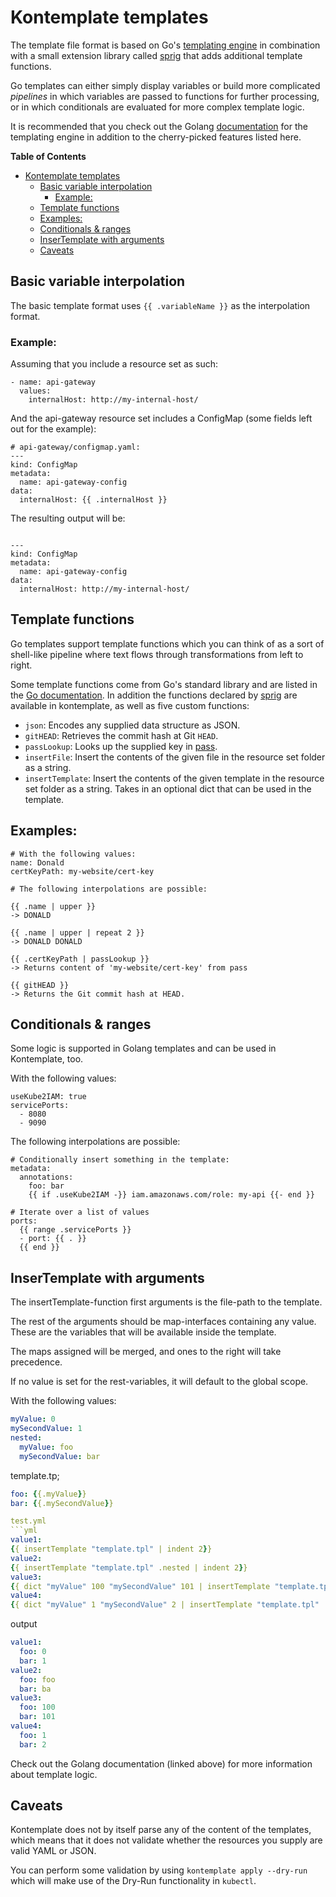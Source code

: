 Kontemplate templates
=====================

The template file format is based on Go's [templating engine][] in combination
with a small extension library called [sprig][] that adds additional template
functions.

Go templates can either simply display variables or build more complicated
*pipelines* in which variables are passed to functions for further processing,
or in which conditionals are evaluated for more complex template logic.

It is recommended that you check out the Golang [documentation][] for the templating
engine in addition to the cherry-picked features listed here.

<!-- markdown-toc start - Don't edit this section. Run M-x markdown-toc-refresh-toc -->
**Table of Contents**

- [Kontemplate templates](#kontemplate-templates)
  - [Basic variable interpolation](#basic-variable-interpolation)
    - [Example:](#example)
  - [Template functions](#template-functions)
  - [Examples:](#examples)
  - [Conditionals & ranges](#conditionals--ranges)
  - [InserTemplate with arguments](#insertemplate-with-arguments)
  - [Caveats](#caveats)

<!-- markdown-toc end -->

## Basic variable interpolation

The basic template format uses `{{ .variableName }}` as the interpolation format.

### Example:

Assuming that you include a resource set as such:

```
- name: api-gateway
  values:
    internalHost: http://my-internal-host/
```

And the api-gateway resource set includes a ConfigMap (some fields left out for
the example):

```
# api-gateway/configmap.yaml:
---
kind: ConfigMap
metadata:
  name: api-gateway-config
data:
  internalHost: {{ .internalHost }}
```

The resulting output will be:

```

---
kind: ConfigMap
metadata:
  name: api-gateway-config
data:
  internalHost: http://my-internal-host/
```

## Template functions

Go templates support template functions which you can think of as a sort of
shell-like pipeline where text flows through transformations from left to
right.

Some template functions come from Go's standard library and are listed in the
[Go documentation][]. In addition the functions declared by [sprig][] are
available in kontemplate, as well as five custom functions:

* `json`: Encodes any supplied data structure as JSON.
* `gitHEAD`: Retrieves the commit hash at Git `HEAD`.
* `passLookup`: Looks up the supplied key in [pass][].
* `insertFile`: Insert the contents of the given file in the resource
  set folder as a string.
* `insertTemplate`: Insert the contents of the given template in the resource
  set folder as a string. Takes in an optional dict that can be used in the template.

## Examples:

```
# With the following values:
name: Donald
certKeyPath: my-website/cert-key

# The following interpolations are possible:

{{ .name | upper }}
-> DONALD

{{ .name | upper | repeat 2 }}
-> DONALD DONALD

{{ .certKeyPath | passLookup }}
-> Returns content of 'my-website/cert-key' from pass

{{ gitHEAD }}
-> Returns the Git commit hash at HEAD.
```

## Conditionals & ranges

Some logic is supported in Golang templates and can be used in Kontemplate, too.

With the following values:

```
useKube2IAM: true
servicePorts:
  - 8080
  - 9090
```

The following interpolations are possible:

```
# Conditionally insert something in the template:
metadata:
  annotations:
    foo: bar
    {{ if .useKube2IAM -}} iam.amazonaws.com/role: my-api {{- end }}
```

```
# Iterate over a list of values
ports:
  {{ range .servicePorts }}
  - port: {{ . }}
  {{ end }}
```

## InserTemplate with arguments

The insertTemplate-function first arguments is the file-path to the template.

The rest of the arguments should be map-interfaces containing any value.
These are the variables that will be available inside the template.

The maps assigned will be merged, and ones to the right will take precedence.

If no value is set for the rest-variables, it will default to the global scope.


With the following values:

```yml
myValue: 0
mySecondValue: 1
nested:
  myValue: foo
  mySecondValue: bar
```

template.tp;

```yml
foo: {{.myValue}}
bar: {{.mySecondValue}}

test.yml
```yml
value1:
{{ insertTemplate "template.tpl" | indent 2}}
value2:
{{ insertTemplate "template.tpl" .nested | indent 2}}
value3:
{{ dict "myValue" 100 "mySecondValue" 101 | insertTemplate "template.tpl" | indent 2}}
value4:
{{ dict "myValue" 1 "mySecondValue" 2 | insertTemplate "template.tpl" | indent 2}}

````

output

```yml
value1:
  foo: 0
  bar: 1
value2:
  foo: foo
  bar: ba
value3:
  foo: 100
  bar: 101
value4:
  foo: 1
  bar: 2
```

Check out the Golang documentation (linked above) for more information about template logic.

## Caveats

Kontemplate does not by itself parse any of the content of the templates, which
means that it does not validate whether the resources you supply are valid YAML
or JSON.

You can perform some validation by using `kontemplate apply --dry-run` which
will make use of the Dry-Run functionality in `kubectl`.

[templating engine]: https://golang.org/pkg/text/template/
[documentation]: https://golang.org/pkg/text/template/
[sprig]: http://masterminds.github.io/sprig/
[Go documentation]: https://golang.org/pkg/text/template/#hdr-Functions
[pass]: https://www.passwordstore.org/
